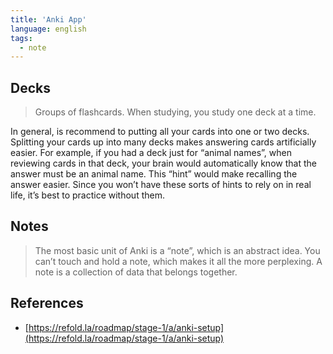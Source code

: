 ```yaml
---
title: 'Anki App'
language: english
tags:
  - note
---
```



## Decks

> Groups of flashcards. When studying, you study one deck at a time.

In general, is recommend to putting all your cards into one or two decks. Splitting your cards up into many decks makes answering cards artificially easier. For example, if you had a deck just for “animal names”, when reviewing cards in that deck, your brain would automatically know that the answer must be an animal name. This “hint” would make recalling the answer easier. Since you won’t have these sorts of hints to rely on in real life, it’s best to practice without them.

## Notes

> The most basic unit of Anki is a “note”, which is an abstract idea. You can’t touch and hold a note, which makes it all the more perplexing. A note is a collection of data that belongs together.

## References

- [https://refold.la/roadmap/stage-1/a/anki-setup](https://refold.la/roadmap/stage-1/a/anki-setup)
